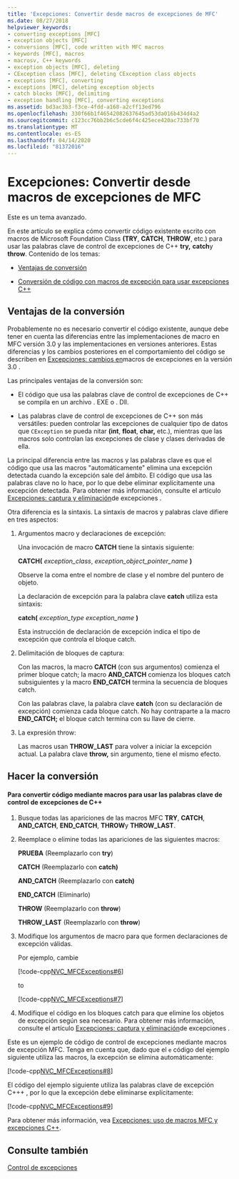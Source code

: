 ```yaml
---
title: 'Excepciones: Convertir desde macros de excepciones de MFC'
ms.date: 08/27/2018
helpviewer_keywords:
- converting exceptions [MFC]
- exception objects [MFC]
- conversions [MFC], code written with MFC macros
- keywords [MFC], macros
- macrosv, C++ keywords
- exception objects [MFC], deleting
- CException class [MFC], deleting CException class objects
- exceptions [MFC], converting
- exceptions [MFC], deleting exception objects
- catch blocks [MFC], delimiting
- exception handling [MFC], converting exceptions
ms.assetid: bd3ac3b3-f3ce-4fdd-a168-a2cff13ed796
ms.openlocfilehash: 330f66b1f46542082637645ad53da016b434d4a2
ms.sourcegitcommit: c123cc76bb2b6c5cde6f4c425ece420ac733bf70
ms.translationtype: MT
ms.contentlocale: es-ES
ms.lasthandoff: 04/14/2020
ms.locfileid: "81372016"
---
```

# <a name="exceptions-converting-from-mfc-exception-macros"></a>Excepciones: Convertir desde macros de excepciones de MFC

Este es un tema avanzado.

En este artículo se explica cómo convertir código existente escrito con macros de Microsoft Foundation Class **(TRY**, **CATCH**, **THROW**, etc.) para usar las palabras clave de control de excepciones de C++ **try,** **catch**y **throw**. Contenido de los temas:

- [Ventajas de conversión](#_core_advantages_of_converting)

- [Conversión de código con macros de excepción para usar excepciones C++](#_core_doing_the_conversion)

## <a name="advantages-of-converting"></a><a name="_core_advantages_of_converting"></a>Ventajas de la conversión

Probablemente no es necesario convertir el código existente, aunque debe tener en cuenta las diferencias entre las implementaciones de macro en MFC versión 3.0 y las implementaciones en versiones anteriores. Estas diferencias y los cambios posteriores en el comportamiento del código se describen en [Excepciones: cambios en](../mfc/exceptions-changes-to-exception-macros-in-version-3-0.md)macros de excepciones en la versión 3.0 .

Las principales ventajas de la conversión son:

- El código que usa las palabras clave de control de excepciones de C++ se compila en un archivo . EXE o . Dll.

- Las palabras clave de control de excepciones de C++ son más versátiles: pueden controlar las excepciones de cualquier tipo de datos que `CException` se pueda nitar **(int**, **float**, **char,** etc.), mientras que las macros solo controlan las excepciones de clase y clases derivadas de ella.

La principal diferencia entre las macros y las palabras clave es que el código que usa las macros "automáticamente" elimina una excepción detectada cuando la excepción sale del ámbito. El código que usa las palabras clave no lo hace, por lo que debe eliminar explícitamente una excepción detectada. Para obtener más información, consulte el artículo [Excepciones: captura y eliminación](../mfc/exceptions-catching-and-deleting-exceptions.md)de excepciones .

Otra diferencia es la sintaxis. La sintaxis de macros y palabras clave difiere en tres aspectos:

1. Argumentos macro y declaraciones de excepción:

   Una invocación de macro **CATCH** tiene la sintaxis siguiente:

   **CATCH(** *exception_class*, *exception_object_pointer_name* **)**

   Observe la coma entre el nombre de clase y el nombre del puntero de objeto.

   La declaración de excepción para la palabra clave **catch** utiliza esta sintaxis:

   **catch(** *exception_type* *exception_name* **)**

   Esta instrucción de declaración de excepción indica el tipo de excepción que controla el bloque catch.

2. Delimitación de bloques de captura:

   Con las macros, la macro **CATCH** (con sus argumentos) comienza el primer bloque catch; la macro **AND_CATCH** comienza los bloques catch subsiguientes y la macro **END_CATCH** termina la secuencia de bloques catch.

   Con las palabras clave, la palabra clave **catch** (con su declaración de excepción) comienza cada bloque catch. No hay contraparte a la macro **END_CATCH;** el bloque catch termina con su llave de cierre.

3. La expresión throw:

   Las macros usan **THROW_LAST** para volver a iniciar la excepción actual. La palabra clave **throw,** sin argumento, tiene el mismo efecto.

## <a name="doing-the-conversion"></a><a name="_core_doing_the_conversion"></a>Hacer la conversión

#### <a name="to-convert-code-using-macros-to-use-the-c-exception-handling-keywords"></a>Para convertir código mediante macros para usar las palabras clave de control de excepciones de C++

1. Busque todas las apariciones de las macros MFC **TRY**, **CATCH**, **AND_CATCH**, **END_CATCH**, **THROW**y **THROW_LAST**.

2. Reemplace o elimine todas las apariciones de las siguientes macros:

   **PRUEBA** (Reemplazarlo con **try**)

   **CATCH** (Reemplazarlo con **catch)**

   **AND_CATCH** (Reemplazarlo con **catch)**

   **END_CATCH** (Eliminarlo)

   **THROW** (Reemplazarlo con **throw**)

   **THROW_LAST** (Reemplazarlo con **throw**)

3. Modifique los argumentos de macro para que formen declaraciones de excepción válidas.

   Por ejemplo, cambie

   [!code-cpp[NVC_MFCExceptions#6](../mfc/codesnippet/cpp/exceptions-converting-from-mfc-exception-macros_1.cpp)]

   to

   [!code-cpp[NVC_MFCExceptions#7](../mfc/codesnippet/cpp/exceptions-converting-from-mfc-exception-macros_2.cpp)]

4. Modifique el código en los bloques catch para que elimine los objetos de excepción según sea necesario. Para obtener más información, consulte el artículo [Excepciones: captura y eliminación](../mfc/exceptions-catching-and-deleting-exceptions.md)de excepciones .

Este es un ejemplo de código de control de excepciones mediante macros de excepción MFC. Tenga en cuenta que, dado que el `e` código del ejemplo siguiente utiliza las macros, la excepción se elimina automáticamente:

[!code-cpp[NVC_MFCExceptions#8](../mfc/codesnippet/cpp/exceptions-converting-from-mfc-exception-macros_3.cpp)]

El código del ejemplo siguiente utiliza las palabras clave de excepción C+++ , por lo que la excepción debe eliminarse explícitamente:

[!code-cpp[NVC_MFCExceptions#9](../mfc/codesnippet/cpp/exceptions-converting-from-mfc-exception-macros_4.cpp)]

Para obtener más información, vea [Excepciones: uso de macros MFC y excepciones C++](../mfc/exceptions-using-mfc-macros-and-cpp-exceptions.md).

## <a name="see-also"></a>Consulte también

[Control de excepciones](../mfc/exception-handling-in-mfc.md)<br/>
